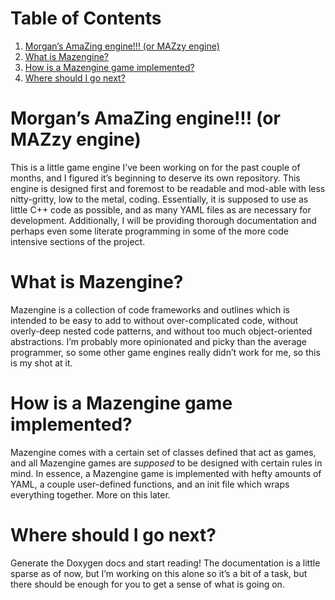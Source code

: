 
# Table of Contents

1.  [Morgan&rsquo;s AmaZing engine!!! (or MAZzy engine)](#org958763e)
2.  [What is Mazengine?](#org014c1f5)
3.  [How is a Mazengine game implemented?](#org73313cf)
4.  [Where should I go next?](#org3de814c)



<a id="org958763e"></a>

# Morgan&rsquo;s AmaZing engine!!! (or MAZzy engine)

This is a little game engine I&rsquo;ve been working on for the past couple of months, and I figured it&rsquo;s beginning to deserve its own repository. This engine is designed first and foremost to be readable and mod-able with less nitty-gritty, low to the metal, coding. Essentially, it is supposed to use as little C++ code as possible, and as many YAML files as are necessary for development. Additionally, I will be providing thorough documentation and perhaps even some literate programming in some of the more code intensive sections of the project.


<a id="org014c1f5"></a>

# What is Mazengine?

Mazengine is a collection of code frameworks and outlines which is intended to be easy to add to without over-complicated code, without overly-deep nested code patterns, and without too much object-oriented abstractions. I&rsquo;m probably more opinionated and picky than the average programmer, so some other game engines really didn&rsquo;t work for me, so this is my shot at it.


<a id="org73313cf"></a>

# How is a Mazengine game implemented?

Mazengine comes with a certain set of classes defined that act as games, and all Mazengine games are *supposed* to be designed with certain rules in mind. In essence, a Mazengine game is implemented with hefty amounts of YAML, a couple user-defined functions, and an init file which wraps everything together. More on this later.


<a id="org3de814c"></a>

# Where should I go next?

Generate the Doxygen docs and start reading! The documentation is a little sparse as of now, but I&rsquo;m working on this alone so it&rsquo;s a bit of a task, but there should be enough for you to get a sense of what is going on.

